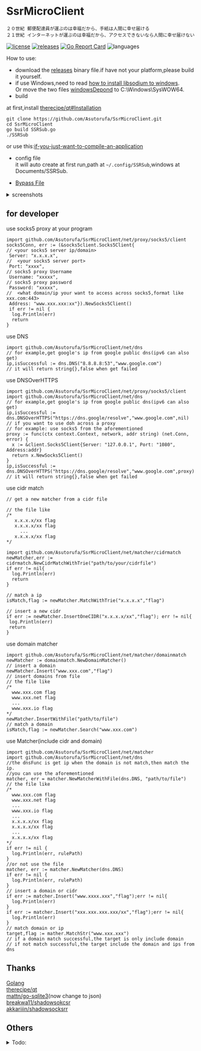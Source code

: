# SsrMicroClient

```shell
２０世紀 郵便配達員が運ぶのは幸福だから、手紙は人間に幸せ届ける
２１世紀 インターネットが運ぶのは幸福だから、アクセスできないなら人間に幸せ届けない
```

[![license](https://img.shields.io/github/license/asutorufa/ssrmicroclient.svg)](https://raw.githubusercontent.com/Asutorufa/SsrMicroClient/master/LICENSE)
[![releases](https://img.shields.io/github/release-pre/asutorufa/ssrmicroclient.svg)](https://github.com/Asutorufa/SsrMicroClient/releases)
[![Go Report Card](https://goreportcard.com/badge/github.com/Asutorufa/SsrMicroClient)](https://goreportcard.com/report/github.com/Asutorufa/SsrMicroClient)
![languages](https://img.shields.io/github/languages/top/asutorufa/ssrmicroclient.svg)  
<!-- [![codebeat badge](https://codebeat.co/badges/ce94a347-64b1-4ee3-9b18-b95858e1c6b4)](https://codebeat.co/projects/github-com-asutorufa-ssrmicroclient-master) -->
How to use:

- download the [releases](https://github.com/Asutorufa/SsrMicroClient/releases) binary file.if have not your platform,please build it yourself.
- if use Windows,need to read [how to install libsodium to windows](https://github.com/Asutorufa/SsrMicroClient/blob/master/windows_use_ssr_python.md).  
  Or move the two files [windowsDepond](https://github.com/Asutorufa/SsrMicroClient/tree/OtherLanguage/Old/windowsDepond) to C:\Windows\SysWOW64.  
- build

at first,install [therecipe/qt#Installation](https://github.com/therecipe/qt#installation)

```shell script
git clone https://github.com/Asutorufa/SsrMicroClient.git
cd SsrMicroClient
go build SSRSub.go
./SSRSub
```
or use this:[if-you-just-want-to-compile-an-application](https://github.com/therecipe/qt/wiki/Installation-on-Linux#if-you-just-want-to-compile-an-application)  

- config file  
  it will auto create at first run,path at `~/.config/SSRSub`,windows at Documents/SSRSub.

- [Bypass File](https://github.com/Asutorufa/SsrMicroClient/tree/ACL)

<details>
<summary>screenshots</summary>
  
![image](https://raw.githubusercontent.com/Asutorufa/SsrMicroClient/master/img/gui_by_qt_dev1.png)  

</details>

<!-- [日本語](https://github.com/Asutorufa/SSRSubscriptionDecode/blob/master/readme_jp.md) [中文](https://github.com/Asutorufa/SSRSubscriptionDecode/blob/master/readme_cn.md) [other progrmammer language vision](https://github.com/Asutorufa/SSRSubscriptionDecode/blob/master/readme_others.md)    -->

## for developer

use socks5 proxy at your program

```golang
import github.com/Asutorufa/SsrMicroClient/net/proxy/socks5/client
socks5Conn, err := (&socks5client.Socks5Client{
// <your socks5 server ip/domain>
 Server: "x.x.x.x",
//  <your socks5 server port>
 Port: "xxxx",
// socks5 proxy Username
 Username: "xxxxx",
// socks5 proxy password
 Password: "xxxxx",
//  <what domain/ip your want to access across socks5,format like xxx.com:443>
 Address: "www.xxx.xxx:xx"}).NewSocks5Client()
 if err != nil {
  log.Println(err)
  return
}
```

use DNS

```golang
import github.com/Asutorufa/SsrMicroClient/net/dns
// for example,get google's ip from google public dns(ipv6 can also get)
ip,isSuccessful := dns.DNS("8.8.8.8:53","www.google.com")
// it will return string{},false when get failed
```

use DNSOverHTTPS

```golang
import github.com/Asutorufa/SsrMicroClient/net/proxy/socks5/client
import github.com/Asutorufa/SsrMicroClient/net/dns
// for example,get google's ip from google public dns(ipv6 can also get)
ip,isSuccessful := dns.DNSOverHTTPS("https://dns.google/resolve","www.google.com",nil)
// if you want to use doh across a proxy
// for example: use socks5 from the aforementioned
proxy := func(ctx context.Context, network, addr string) (net.Conn, error) {
  x := &client.Socks5Client{Server: "127.0.0.1", Port: "1080", Address:addr}
  return x.NewSocks5Client()
}
ip,isSuccessful := dns.DNSOverHTTPS("https://dns.google/resolve","www.google.com",proxy)
// it will return string{},false when get failed
```

use cidr match

```golang
// get a new matcher from a cidr file

// the file like
/* 
   x.x.x.x/xx flag
   x.x.x.x/xx flag
     ...
   x.x.x.x/xx flag
*/

import github.com/Asutorufa/SsrMicroClient/net/matcher/cidrmatch
newMatcher,err := cidrmatch.NewCidrMatchWithTrie("path/to/your/cidrfile")
if err != nil{
  log.Println(err)
  return
}

// match a ip
isMatch,flag := newMatcher.MatchWithTrie("x.x.x.x","flag")

// insert a new cidr
if err := newMatcher.InsertOneCIDR("x.x.x.x/xx","flag"); err != nil{
 log.Println(err)
 return
}
```

use domain matcher

```golang
import github.com/Asutorufa/SsrMicroClient/net/matcher/domainmatch
newMatcher := domainmatch.NewDomainMatcher()
// insert a domain
newMatcher.Insert("www.xxx.com","flag")
// insert domains from file
// the file like
/*
  www.xxx.com flag
  www.xxx.net flag
  ...
  www.xxx.io flag
*/
newMatcher.InsertWithFile("path/to/file")
// match a domain
isMatch,flag := newMatcher.Search("www.xxx.com")
```

use Matcher(include cidr and domain)

```golang
import github.com/Asutorufa/SsrMicroClient/net/matcher
import github.com/Asutorufa/SsrMicroClient/net/dns
//the dnsFunc is get ip when the domain is not match,then match the ip.
//you can use the aforementioned
matcher, err = matcher.NewMatcherWithFile(dns.DNS, "path/to/file")
// the file like
/*
  www.xxx.com flag
  www.xxx.net flag
  ...
  www.xxx.io flag
  ...
  x.x.x.x/xx flag
  x.x.x.x/xx flag
  ...
  x.x.x.x/xx flag
*/
if err != nil {
  log.Println(err, rulePath)
}
//or not use the file
matcher, err := matcher.NewMatcher(dns.DNS)
if err != nil {
  log.Println(err, rulePath)
}
// insert a domain or cidr
if err := matcher.Insert("www.xxxx.xxx","flag");err != nil{
  log.Println(err)
}
if err := matcher.Insert("xxx.xxx.xxx.xxx/xx","flag");err != nil{
  log.Println(err)
}
// match domain or ip
target,flag := mather.MatchStr("www.xxx.xxx")
// if a domain match successful,the target is only include domain
// if not match successful,the target include the domain and ips from dns
```

## Thanks

[Golang](https://golang.org)  
[therecipe/qt](https://github.com/therecipe/qt)  
[mattn/go-sqlite3](https://github.com/mattn/go-sqlite3)(now change to json)  
[breakwa11/shadowsokcsr](https://github.com/shadowsocksr-backup/shadowsocksr)  
[akkariiin/shadowsocksrr](https://github.com/shadowsocksrr/shadowsocksr/tree/akkariiin/dev)  

## Others

<details>
<summary>Todo:</summary>
- [x] add bypass
  - add bypass by socks5 to socks5 and socks5 to http.I need more information about iptables redirection and ss-redir.
- [x] ss link compatible.  
  - [ ] need more ss link template.
- [x] support http proxy.  
  - already know bug: telegram cant use,the server repose "request URI to long",I don't know how to fix.
- [ ] create shortcut at first run,auto move or copy file to config path.
- [ ] add `-h` argument to show help.
</details>

